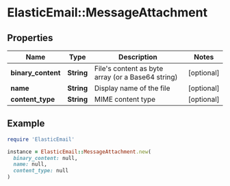 # ElasticEmail::MessageAttachment

## Properties

| Name | Type | Description | Notes |
| ---- | ---- | ----------- | ----- |
| **binary_content** | **String** | File&#39;s content as byte array (or a Base64 string) | [optional] |
| **name** | **String** | Display name of the file | [optional] |
| **content_type** | **String** | MIME content type | [optional] |

## Example

```ruby
require 'ElasticEmail'

instance = ElasticEmail::MessageAttachment.new(
  binary_content: null,
  name: null,
  content_type: null
)
```

